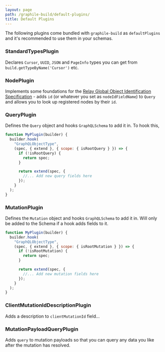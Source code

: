 ```yaml
---
layout: page
path: /graphile-build/default-plugins/
title: Default Plugins
---
```


The following plugins come bundled with `graphile-build` as `defaultPlugins` and
it's recommended to use them in your schemas.

### StandardTypesPlugin

Declares `Cursor`, `UUID`, `JSON` and `PageInfo` types you can get from
`build.getTypeByName('Cursor')` etc.

### NodePlugin

Implements some foundations for the
[Relay Global Object Identification Specification](https://facebook.github.io/relay/graphql/objectidentification.htm) -
adds `id` (or whatever you set as `nodeIdFieldName`) to `Query` and allows you
to look up registered nodes by their `id`.

<!-- TODO: document how! -->

### QueryPlugin

Defines the `Query` object and hooks `GraphQLSchema` to add it in. To hook this,

```js
function MyPlugin(builder) {
  builder.hook(
    "GraphQLObjectType",
    (spec, { extend }, { scope: { isRootQuery } }) => {
      if (!isRootQuery) {
        return spec;
      }

      return extend(spec, {
        //... Add new query fields here
      });
    }
  );
}
```

### MutationPlugin

Defines the `Mutation` object and hooks `GraphQLSchema` to add it in. Will only
be added to the Schema if a hook adds fields to it.

```js
function MyPlugin(builder) {
  builder.hook(
    "GraphQLObjectType",
    (spec, { extend }, { scope: { isRootMutation } }) => {
      if (!isRootMutation) {
        return spec;
      }

      return extend(spec, {
        //... Add new mutation fields here
      });
    }
  );
}
```

### ClientMutationIdDescriptionPlugin

Adds a description to `clientMutationId` field...

### MutationPayloadQueryPlugin

Adds `query` to mutation payloads so that you can query any data you like after
the mutation has resolved.
